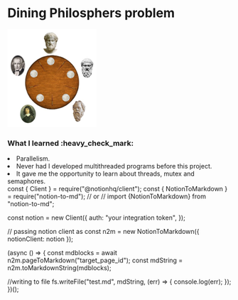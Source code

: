 # Dining Philosphers problem

<img src="xuhgni9ifz9d1uo1red2.jpeg" width="200"> 

<h3>What I learned :heavy_check_mark:  </h3> 
<li>Parallelism.</li>
<li>Never had I developed multithreaded programs before this project.</li>
<li>It gave me the opportunity to learn about threads, mutex and semaphores.</li>
const { Client } = require("@notionhq/client");
const { NotionToMarkdown } = require("notion-to-md");
// or
// import {NotionToMarkdown} from "notion-to-md";

const notion = new Client({
  auth: "your integration token",
});

// passing notion client as
const n2m = new NotionToMarkdown({ notionClient: notion });

(async () => {
  const mdblocks = await n2m.pageToMarkdown("target_page_id");
  const mdString = n2m.toMarkdownString(mdblocks);

  //writing to file
  fs.writeFile("test.md", mdString, (err) => {
    console.log(err);
  });
})();
